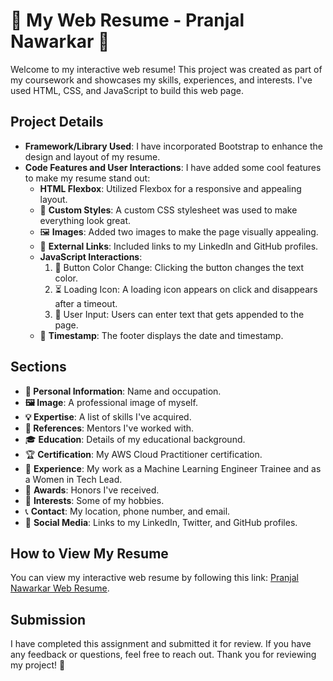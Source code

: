 # 🌟 My Web Resume - Pranjal Nawarkar 🚀

Welcome to my interactive web resume! This project was created as part of my coursework and showcases my skills, experiences, and interests. I've used HTML, CSS, and JavaScript to build this web page.

## Project Details

- **Framework/Library Used**: I have incorporated Bootstrap to enhance the design and layout of my resume.
- **Code Features and User Interactions**: I have added some cool features to make my resume stand out:
  - **HTML Flexbox**: Utilized Flexbox for a responsive and appealing layout.
  - 💅 **Custom Styles**: A custom CSS stylesheet was used to make everything look great.
  - 🖼️ **Images**: Added two images to make the page visually appealing.
  - 🔗 **External Links**: Included links to my LinkedIn and GitHub profiles.
  - **JavaScript Interactions**:
    1. 🌈 Button Color Change: Clicking the button changes the text color.
    2. ⏳ Loading Icon: A loading icon appears on click and disappears after a timeout.
    3. 📝 User Input: Users can enter text that gets appended to the page.
  - 📅 **Timestamp**: The footer displays the date and timestamp.

## Sections

- **👤 Personal Information**: Name and occupation.
- **🖼️ Image**: A professional image of myself.
- **💡 Expertise**: A list of skills I've acquired.
- **📣 References**: Mentors I've worked with.
- 🎓 **Education**: Details of my educational background.
- 🏆 **Certification**: My AWS Cloud Practitioner certification.
- 🚀 **Experience**: My work as a Machine Learning Engineer Trainee and as a Women in Tech Lead.
- 🏅 **Awards**: Honors I've received.
- 🎯 **Interests**: Some of my hobbies.
- 📞 **Contact**: My location, phone number, and email.
- 🔗 **Social Media**: Links to my LinkedIn, Twitter, and GitHub profiles.

## How to View My Resume


You can view my interactive web resume by following this link: [Pranjal Nawarkar Web Resume](https://pranjalnawarkar.github.io/Agile/).

## Submission

I have completed this assignment and submitted it for review. If you have any feedback or questions, feel free to reach out. Thank you for reviewing my project! 🙌
